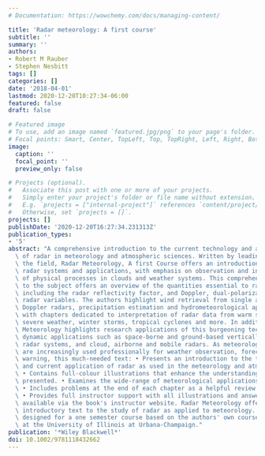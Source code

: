 ```yaml
---
# Documentation: https://wowchemy.com/docs/managing-content/

title: 'Radar meteorology: A first course'
subtitle: ''
summary: ''
authors:
- Robert M Rauber
- Stephen Nesbitt
tags: []
categories: []
date: '2018-04-01'
lastmod: 2020-12-20T10:27:34-06:00
featured: false
draft: false

# Featured image
# To use, add an image named `featured.jpg/png` to your page's folder.
# Focal points: Smart, Center, TopLeft, Top, TopRight, Left, Right, BottomLeft, Bottom, BottomRight.
image:
  caption: ''
  focal_point: ''
  preview_only: false

# Projects (optional).
#   Associate this post with one or more of your projects.
#   Simply enter your project's folder or file name without extension.
#   E.g. `projects = ["internal-project"]` references `content/project/deep-learning/index.md`.
#   Otherwise, set `projects = []`.
projects: []
publishDate: '2020-12-20T16:27:34.231313Z'
publication_types:
- '5'
abstract: "A comprehensive introduction to the current technology and application\
  \ of radar in meteorology and atmospheric sciences. Written by leading experts in\
  \ the field, Radar Meteorology, A first Course offers an introduction to meteorological\
  \ radar systems and applications, with emphasis on observation and interpretation\
  \ of physical processes in clouds and weather systems. This comprehensive introduction\
  \ to the subject offers an overview of the quantities essential to radar meteorology\
  \ including the radar reflectivity factor, and Doppler, dual-polarization, and multi-wavelength\
  \ radar variables. The authors highlight wind retrieval from single and multiple\
  \ Doppler radars, precipitation estimation and hydrometeorological applications,\
  \ with chapters dedicated to interpretation of radar data from warm season mid-latitude\
  \ severe weather, winter storms, tropical cyclones and more. In addition, Radar\
  \ Meteorology highlights research applications of this burgeoning technology, exploring\
  \ dynamic applications such as space-borne and ground-based vertically pointing\
  \ radar systems, and cloud, airborne and mobile radars. As meteorological radars\
  \ are increasingly used professionally for weather observation, forecasting and\
  \ warning, this much-needed text: • Presents an introduction to the technical aspects\
  \ and current application of radar as used in the meteorology and atmospheric sciences.\
  \ • Contains full-colour illustrations that enhance the understanding of the material\
  \ presented. • Examines the wide-range of meteorological applications of radar.\
  \ • Includes problems at the end of each chapter as a helpful review of the contents.\
  \ • Provides full instructor support with all illustrations and answers to problems\
  \ available via the book's instructor website. Radar Meteorology offers a much-needed\
  \ introductory text to the study of radar as applied to meteorology. The text was\
  \ designed for a one semester course based on the authors' own course in Radar Meteorology\
  \ at the University of Illinois at Urbana-Champaign."
publication: '*Wiley Blackwell*'
doi: 10.1002/9781118432662
---
```

